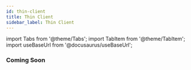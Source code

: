 ```yaml
---
id: thin-client
title: Thin Client
sidebar_label: Thin Client
---
```


import Tabs from '@theme/Tabs';
import TabItem from '@theme/TabItem';
import useBaseUrl from '@docusaurus/useBaseUrl';

### Coming Soon